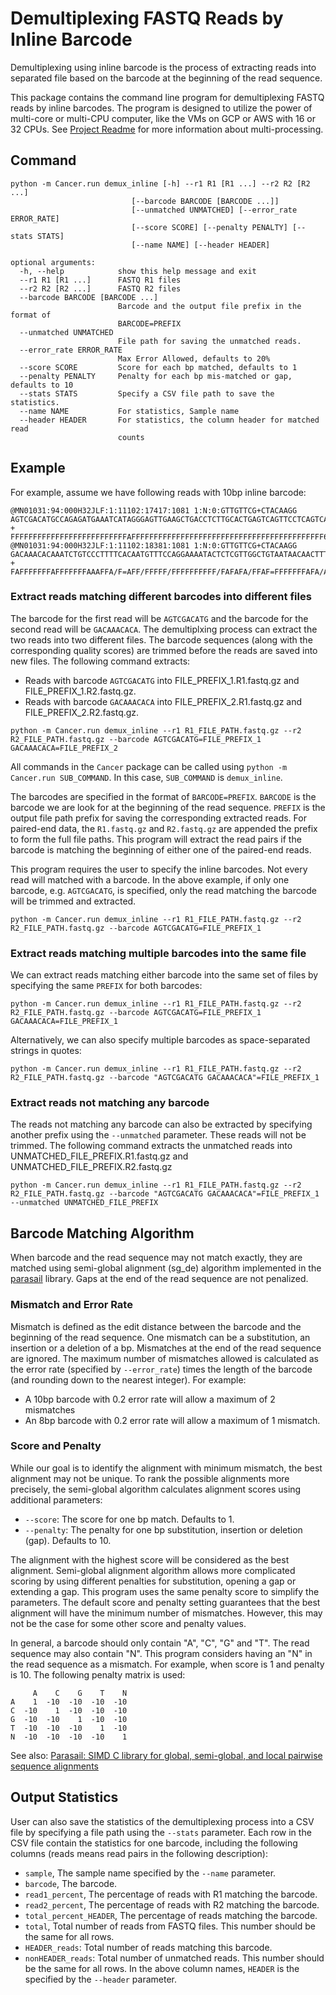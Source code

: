 # Demultiplexing FASTQ Reads by Inline Barcode
Demultiplexing using inline barcode is the process of extracting reads into separated file based on the barcode at the beginning of the read sequence.

This package contains the command line program for demultiplexing FASTQ reads by inline barcodes. The program is designed to utilize the power of multi-core or multi-CPU computer, like the VMs on GCP or AWS with 16 or 32 CPUs. See [Project Readme](/Readme.md) for more information about multi-processing.

## Command
```
python -m Cancer.run demux_inline [-h] --r1 R1 [R1 ...] --r2 R2 [R2 ...]
                           [--barcode BARCODE [BARCODE ...]]
                           [--unmatched UNMATCHED] [--error_rate ERROR_RATE]
                           [--score SCORE] [--penalty PENALTY] [--stats STATS]
                           [--name NAME] [--header HEADER]

optional arguments:
  -h, --help            show this help message and exit
  --r1 R1 [R1 ...]      FASTQ R1 files
  --r2 R2 [R2 ...]      FASTQ R2 files
  --barcode BARCODE [BARCODE ...]
                        Barcode and the output file prefix in the format of
                        BARCODE=PREFIX
  --unmatched UNMATCHED
                        File path for saving the unmatched reads.
  --error_rate ERROR_RATE
                        Max Error Allowed, defaults to 20%
  --score SCORE         Score for each bp matched, defaults to 1
  --penalty PENALTY     Penalty for each bp mis-matched or gap, defaults to 10
  --stats STATS         Specify a CSV file path to save the statistics.
  --name NAME           For statistics, Sample name
  --header HEADER       For statistics, the column header for matched read
                        counts
```

## Example

For example, assume we have following reads with 10bp inline barcode:
```
@MN01031:94:000H32JLF:1:11102:17417:1081 1:N:0:GTTGTTCG+CTACAAGG
AGTCGACATGCCAGAGATGAAATCATAGGGAGTTGAAGCTGACCTCTTGCACTGAGTCAGTTCCTCAGTCAGGT
+
FFFFFFFFFFFFFFFFFFFFFFFFFFAFFFFFFFFFFFFFFFFFFFFFFFFFFFFFFFFFFFFFFFFFFF6FFF
@MN01031:94:000H32JLF:1:11102:18381:1081 1:N:0:GTTGTTCG+CTACAAGG
GACAAACACAAATCTGTCCCTTTTCACAATGTTTCCAGGAAAATACTCTCGTTGGCTGTAATAACAACTTTGAC
+
FAFFFFFFFAFFFFFFFAAAFFA/F=AFF/FFFFF/FFFFFFFFFF/FAFAFA/FFAF=FFFFFFFAFA/AAFA
```

### Extract reads matching different barcodes into different files
The barcode for the first read will be `AGTCGACATG` and the barcode for the second read will be `GACAAACACA`. The demultiplxing process can extract the two reads into two different files. The barcode sequences (along with the corresponding quality scores) are trimmed before the reads are saved into new files. The following command extracts: 
* Reads with barcode `AGTCGACATG` into FILE_PREFIX_1.R1.fastq.gz and FILE_PREFIX_1.R2.fastq.gz.
* Reads with barcode `GACAAACACA` into FILE_PREFIX_2.R1.fastq.gz and FILE_PREFIX_2.R2.fastq.gz.
```
python -m Cancer.run demux_inline --r1 R1_FILE_PATH.fastq.gz --r2 R2_FILE_PATH.fastq.gz --barcode AGTCGACATG=FILE_PREFIX_1 GACAAACACA=FILE_PREFIX_2
```

All commands in the `Cancer` package can be called using `python -m Cancer.run SUB_COMMAND`. In this case, `SUB_COMMAND` is `demux_inline`.

The barcodes are specified in the format of `BARCODE=PREFIX`. `BARCODE` is the barcode we are look for at the beginning of the read sequence. `PREFIX` is the output file path prefix for saving the corresponding extracted reads. For paired-end data, the `R1.fastq.gz` and `R2.fastq.gz` are appended the prefix to form the full file paths. This program will extract the read pairs if the barcode is matching the beginning of either one of the paired-end reads.

This program requires the user to specify the inline barcodes. Not every read will matched with a barcode. In the above example, if only one barcode, e.g. `AGTCGACATG`, is specified, only the read matching the barcode will be trimmed and extracted.
```
python -m Cancer.run demux_inline --r1 R1_FILE_PATH.fastq.gz --r2 R2_FILE_PATH.fastq.gz --barcode AGTCGACATG=FILE_PREFIX_1
```

### Extract reads matching multiple barcodes into the same file
We can extract reads matching either barcode into the same set of files by specifying the same `PREFIX` for both barcodes:
```
python -m Cancer.run demux_inline --r1 R1_FILE_PATH.fastq.gz --r2 R2_FILE_PATH.fastq.gz --barcode AGTCGACATG=FILE_PREFIX_1 GACAAACACA=FILE_PREFIX_1
```
Alternatively, we can also specify multiple barcodes as space-separated strings in quotes:
```
python -m Cancer.run demux_inline --r1 R1_FILE_PATH.fastq.gz --r2 R2_FILE_PATH.fastq.gz --barcode "AGTCGACATG GACAAACACA"=FILE_PREFIX_1
```

### Extract reads not matching any barcode
The reads not matching any barcode can also be extracted by specifying another prefix using the `--unmatched` parameter. These reads will not be trimmed. The following command extracts the unmatched reads into UNMATCHED_FILE_PREFIX.R1.fastq.gz and UNMATCHED_FILE_PREFIX.R2.fastq.gz
```
python -m Cancer.run demux_inline --r1 R1_FILE_PATH.fastq.gz --r2 R2_FILE_PATH.fastq.gz --barcode "AGTCGACATG GACAAACACA"=FILE_PREFIX_1 --unmatched UNMATCHED_FILE_PREFIX
```

## Barcode Matching Algorithm
When barcode and the read sequence may not match exactly, they are matched using semi-global alignment (sg_de) algorithm implemented in the [parasail](https://github.com/jeffdaily/parasail-python) library. Gaps at the end of the read sequence are not penalized. 

### Mismatch and Error Rate
Mismatch is defined as the edit distance between the barcode and the beginning of the read sequence. One mismatch can be a substitution, an insertion or a deletion of a bp. Mismatches at the end of the read sequence are ignored. The maximum number of mismatches allowed is calculated as the error rate (specified by `--error_rate`) times the length of the barcode (and rounding down to the nearest integer). For example:
* A 10bp barcode with 0.2 error rate will allow a maximum of 2 mismatches
* An 8bp barcode with 0.2 error rate will allow a maximum of 1 mismatch.

### Score and Penalty
While our goal is to identify the alignment with minimum mismatch, the best alignment may not be unique. To rank the possible alignments more precisely, the semi-global algorithm calculates alignment scores using additional parameters:
* `--score`: The score for one bp match. Defaults to 1.
* `--penalty`: The penalty for one bp substitution, insertion or deletion (gap). Defaults to 10.

The alignment with the highest score will be considered as the best alignment. Semi-global alignment algorithm allows more complicated scoring by using different penalties for substitution, opening a gap or extending a gap. This program uses the same penalty score to simplify the parameters. The default score and penalty setting guarantees that the best alignment will have the minimum number of mismatches. However, this may not be the case for some other score and penalty values.

In general, a barcode should only contain "A", "C", "G" and "T". The read sequence may also contain "N". This program considers having an "N" in the read sequence as a mismatch. For example, when score is 1 and penalty is 10. The following penalty matrix is used:
```
     A    C    G    T    N
A    1  -10  -10  -10  -10
C  -10    1  -10  -10  -10
G  -10  -10    1  -10  -10
T  -10  -10  -10    1  -10
N  -10  -10  -10  -10    1
```

See also: [Parasail: SIMD C library for global, semi-global, and local pairwise sequence alignments](https://bmcbioinformatics.biomedcentral.com/articles/10.1186/s12859-016-0930-z)

## Output Statistics
User can also save the statistics of the demultiplexing process into a CSV file by specifying a file path using the `--stats` parameter. Each row in the CSV file contain the statistics for one barcode, including the following columns (reads means read pairs in the following description):
* `sample`, The sample name specified by the `--name` parameter.
* `barcode`, The barcode.
* `read1_percent`, The percentage of reads with R1 matching the barcode.
* `read2_percent`, The percentage of reads with R2 matching the barcode.
* `total_percent_HEADER`, The percentage of reads matching the barcode.
* `total`, Total number of reads from FASTQ files. This number should be the same for all rows.
* `HEADER_reads`: Total number of reads matching this barcode.
* `nonHEADER_reads`: Total number of unmatched reads. This number should be the same for all rows.
In the above column names, `HEADER` is the specified by the `--header` parameter.
